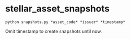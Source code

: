 # stellar_asset_snapshots

`python snapshots.py *asset_code* *issuer* *timestamp*`

Omit timestamp to create snapshots until now.
